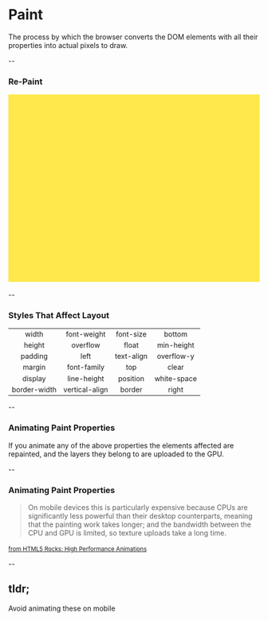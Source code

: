 # Paint

The process by which the browser converts the DOM elements with all their properties into actual pixels to draw.

--

### Re-Paint

![re-paint](img/re-paint.gif)

--

### Styles That Affect Layout

|   | | | |
|:------------:|:-------------:|:-------------:|:-------------:|
| width        | font-weight   |  font-size    | bottom        |
| height       | overflow      |  float        | min-height    |
| padding      | left          |  text-align   | overflow-y    |
| margin       | font-family   |  top          | clear         |
| display      | line-height   |  position     | white-space   |
| border-width | vertical-align|  border       | right         |

--

### Animating Paint Properties

If you animate any of the above properties the elements affected are repainted, and the layers they belong to are uploaded to the GPU.

--

### Animating Paint Properties

> On mobile devices this is particularly expensive because CPUs are significantly less powerful than their desktop counterparts, meaning that the painting work takes longer; and the bandwidth between the CPU and GPU is limited, so texture uploads take a long time.

<small><a href="http://www.html5rocks.com/en/tutorials/speed/high-performance-animations">from HTML5 Rocks: High Performance Animations</a></small>

--

## tldr;

Avoid animating these on mobile

